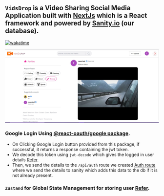 ## `VidsDrop` is a Video Sharing Social Media Application built with [NextJs](https://nextjs.org/) which is a React framework and powered by [Sanity.io](https://www.sanity.io/docs/overview-introduction) (our database).

[![wakatime](https://wakatime.com/badge/user/47f48214-b64a-4e0f-a532-71f1cbbc86bb/project/bdd0ecb1-72cb-451f-bf72-9b3ac6346bd6.svg)](https://wakatime.com/badge/user/47f48214-b64a-4e0f-a532-71f1cbbc86bb/project/bdd0ecb1-72cb-451f-bf72-9b3ac6346bd6)

![App Preview](/public/home-page.JPG)
### Google Login Using [@react-oauth/google package](https://www.npmjs.com/package/@react-oauth/google).
- On Clicking Google Login button provided from this package, if successful, it returns a response containing the jwt token.
- We decode this token using `jwt-decode` which gives the logged in user details [Refer](components/Login.tsx#L9).
- Then, we send the details to the `/api/auth` route we created [Auth route](/pages/api/auth.ts) where we send the details to sanity which adds this data to the db if it is not already present.

### `Zustand` for Global State Management for storing user [Refer](store/authStore.ts).